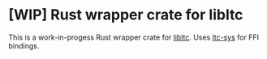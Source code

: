 # [WIP] Rust wrapper crate for libltc

This is a work-in-progess Rust wrapper crate for
[libltc](https://github.com/x42/libltc).  Uses
[ltc-sys](https://github.com/jmaibaum/ltc-sys) for FFI bindings.
